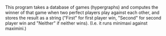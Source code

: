 This program takes a database of games (hypergraphs) and computes the winner of that game when two perfect players play against each other, and stores the result as a string ("First" for first player win, "Second" for second player win and "Neither" if neither wins). (I.e. it runs minimaxi against maximini.)